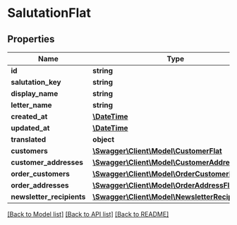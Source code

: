# SalutationFlat

## Properties
Name | Type | Description | Notes
------------ | ------------- | ------------- | -------------
**id** | **string** |  | [optional] 
**salutation_key** | **string** |  | 
**display_name** | **string** |  | 
**letter_name** | **string** |  | 
**created_at** | [**\DateTime**](\DateTime.md) |  | 
**updated_at** | [**\DateTime**](\DateTime.md) |  | 
**translated** | **object** |  | [optional] 
**customers** | [**\Swagger\Client\Model\CustomerFlat**](CustomerFlat.md) |  | [optional] 
**customer_addresses** | [**\Swagger\Client\Model\CustomerAddressFlat**](CustomerAddressFlat.md) |  | [optional] 
**order_customers** | [**\Swagger\Client\Model\OrderCustomerFlat**](OrderCustomerFlat.md) |  | [optional] 
**order_addresses** | [**\Swagger\Client\Model\OrderAddressFlat**](OrderAddressFlat.md) |  | [optional] 
**newsletter_recipients** | [**\Swagger\Client\Model\NewsletterRecipientFlat**](NewsletterRecipientFlat.md) |  | [optional] 

[[Back to Model list]](../../README.md#documentation-for-models) [[Back to API list]](../../README.md#documentation-for-api-endpoints) [[Back to README]](../../README.md)

